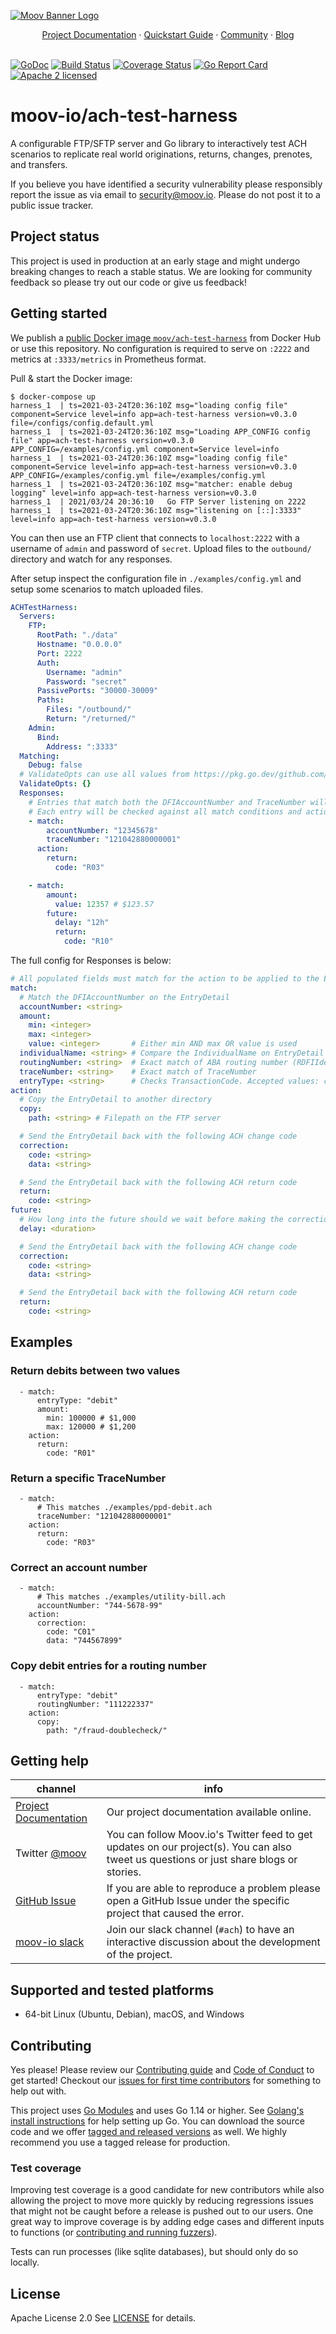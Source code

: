 <!--generated-from:bf1398c42b7dfe269385837d6c210cea156131bacff2e0012ec54535d76bc415 DO NOT REMOVE, DO UPDATE -->
[![Moov Banner Logo](https://user-images.githubusercontent.com/20115216/104214617-885b3c80-53ec-11eb-8ce0-9fc745fb5bfc.png)](https://github.com/moov-io)

<p align="center">
  <a href="https://github.com/moov-io/ach-test-harness/blob/master/docs/">Project Documentation</a>
  ·
  <a href="https://moov.io/blog/education/ach-test-harness-guide/">Quickstart Guide</a>
  ·
  <a href="https://slack.moov.io/">Community</a>
  ·
  <a href="https://moov.io/blog/">Blog</a>
  <br>
  <br>
</p>

[![GoDoc](https://godoc.org/github.com/moov-io/ach-test-harness?status.svg)](https://godoc.org/github.com/moov-io/ach-test-harness)
[![Build Status](https://github.com/moov-io/ach-test-harness/workflows/Go/badge.svg)](https://github.com/moov-io/ach-test-harness/actions)
[![Coverage Status](https://codecov.io/gh/moov-io/ach-test-harness/branch/master/graph/badge.svg)](https://codecov.io/gh/moov-io/ach-test-harness)
[![Go Report Card](https://goreportcard.com/badge/github.com/moov-io/ach-test-harness)](https://goreportcard.com/report/github.com/moov-io/ach-test-harness)
[![Apache 2 licensed](https://img.shields.io/badge/license-Apache2-blue.svg)](https://raw.githubusercontent.com/moov-io/ach-test-harness/master/LICENSE)

# moov-io/ach-test-harness

A configurable FTP/SFTP server and Go library to interactively test ACH scenarios to replicate real world originations, returns, changes, prenotes, and transfers.

If you believe you have identified a security vulnerability please responsibly report the issue as via email to security@moov.io. Please do not post it to a public issue tracker.

## Project status

This project is used in production at an early stage and might undergo breaking changes to reach a stable status. We are looking for community feedback so please try out our code or give us feedback!

## Getting started

We publish a [public Docker image `moov/ach-test-harness`](https://hub.docker.com/r/moov/ach-test-harness/) from Docker Hub or use this repository. No configuration is required to serve on `:2222` and metrics at `:3333/metrics` in Prometheus format. <!-- We also have Docker images for [OpenShift](https://quay.io/repository/moov/ach-test-harness?tab=tags) published as `quay.io/moov/ach-test-harness`. -->

Pull & start the Docker image:
```
$ docker-compose up
harness_1  | ts=2021-03-24T20:36:10Z msg="loading config file" component=Service level=info app=ach-test-harness version=v0.3.0 file=/configs/config.default.yml
harness_1  | ts=2021-03-24T20:36:10Z msg="Loading APP_CONFIG config file" app=ach-test-harness version=v0.3.0 APP_CONFIG=/examples/config.yml component=Service level=info
harness_1  | ts=2021-03-24T20:36:10Z msg="loading config file" component=Service level=info app=ach-test-harness version=v0.3.0 APP_CONFIG=/examples/config.yml file=/examples/config.yml
harness_1  | ts=2021-03-24T20:36:10Z msg="matcher: enable debug logging" level=info app=ach-test-harness version=v0.3.0
harness_1  | 2021/03/24 20:36:10   Go FTP Server listening on 2222
harness_1  | ts=2021-03-24T20:36:10Z msg="listening on [::]:3333" level=info app=ach-test-harness version=v0.3.0
```

You can then use an FTP client that connects to `localhost:2222` with a username of `admin` and password of `secret`. Upload files to the `outbound/` directory and watch for any responses.

After setup inspect the configuration file in `./examples/config.yml` and setup some scenarios to match uploaded files.

```yaml
ACHTestHarness:
  Servers:
    FTP:
      RootPath: "./data"
      Hostname: "0.0.0.0"
      Port: 2222
      Auth:
        Username: "admin"
        Password: "secret"
      PassivePorts: "30000-30009"
      Paths:
        Files: "/outbound/"
        Return: "/returned/"
    Admin:
      Bind:
        Address: ":3333"
  Matching:
    Debug: false
  # ValidateOpts can use all values from https://pkg.go.dev/github.com/moov-io/ach#ValidateOpts
  ValidateOpts: {}
  Responses:
    # Entries that match both the DFIAccountNumber and TraceNumber will be returned with a R03 return code.
    # Each entry will be checked against all match conditions and actions of the first match will be used.
    - match:
        accountNumber: "12345678"
        traceNumber: "121042880000001"
      action:
        return:
          code: "R03"

    - match:
        amount:
          value: 12357 # $123.57
        future:
          delay: "12h"
          return:
            code: "R10"
```

The full config for Responses is below:

```yaml
# All populated fields must match for the action to be applied to the EntryDetail
match:
  # Match the DFIAccountNumber on the EntryDetail
  accountNumber: <string>
  amount:
    min: <integer>
    max: <integer>
    value: <integer>       # Either min AND max OR value is used
  individualName: <string> # Compare the IndividualName on EntryDetail records
  routingNumber: <string>  # Exact match of ABA routing number (RDFIIdentification and CheckDigit)
  traceNumber: <string>    # Exact match of TraceNumber
  entryType: <string>      # Checks TransactionCode. Accepted values: credit, debit or prenote.
action:
  # Copy the EntryDetail to another directory
  copy:
    path: <string> # Filepath on the FTP server

  # Send the EntryDetail back with the following ACH change code
  correction:
    code: <string>
    data: <string>

  # Send the EntryDetail back with the following ACH return code
  return:
    code: <string>
future:
  # How long into the future should we wait before making the correction/return available?
  delay: <duration>

  # Send the EntryDetail back with the following ACH change code
  correction:
    code: <string>
    data: <string>

  # Send the EntryDetail back with the following ACH return code
  return:
    code: <string>
```

## Examples

### Return debits between two values

```
  - match:
      entryType: "debit"
      amount:
        min: 100000 # $1,000
        max: 120000 # $1,200
    action:
      return:
        code: "R01"
```

### Return a specific TraceNumber

```
  - match:
      # This matches ./examples/ppd-debit.ach
      traceNumber: "121042880000001"
    action:
      return:
        code: "R03"
```

### Correct an account number
```
  - match:
      # This matches ./examples/utility-bill.ach
      accountNumber: "744-5678-99"
    action:
      correction:
        code: "C01"
        data: "744567899"
```

### Copy debit entries for a routing number
```
  - match:
      entryType: "debit"
      routingNumber: "111222337"
    action:
      copy:
        path: "/fraud-doublecheck/"
```

## Getting help

 channel | info
 ------- | -------
[Project Documentation](docs/README.md) | Our project documentation available online.
Twitter [@moov](https://twitter.com/moov)	| You can follow Moov.io's Twitter feed to get updates on our project(s). You can also tweet us questions or just share blogs or stories.
[GitHub Issue](https://github.com/moov-io/ach-test-harness/issues) | If you are able to reproduce a problem please open a GitHub Issue under the specific project that caused the error.
[moov-io slack](https://slack.moov.io/) | Join our slack channel (`#ach`) to have an interactive discussion about the development of the project.

## Supported and tested platforms

- 64-bit Linux (Ubuntu, Debian), macOS, and Windows

## Contributing

Yes please! Please review our [Contributing guide](CONTRIBUTING.md) and [Code of Conduct](https://github.com/moov-io/ach/blob/master/CODE_OF_CONDUCT.md) to get started! Checkout our [issues for first time contributors](https://github.com/moov-io/ach-test-harness/contribute) for something to help out with.

This project uses [Go Modules](https://github.com/golang/go/wiki/Modules) and uses Go 1.14 or higher. See [Golang's install instructions](https://golang.org/doc/install) for help setting up Go. You can download the source code and we offer [tagged and released versions](https://github.com/moov-io/ach-test-harness/releases/latest) as well. We highly recommend you use a tagged release for production.

### Test coverage

Improving test coverage is a good candidate for new contributors while also allowing the project to move more quickly by reducing regressions issues that might not be caught before a release is pushed out to our users. One great way to improve coverage is by adding edge cases and different inputs to functions (or [contributing and running fuzzers](https://github.com/dvyukov/go-fuzz)).

Tests can run processes (like sqlite databases), but should only do so locally.

## License

Apache License 2.0 See [LICENSE](LICENSE) for details.
